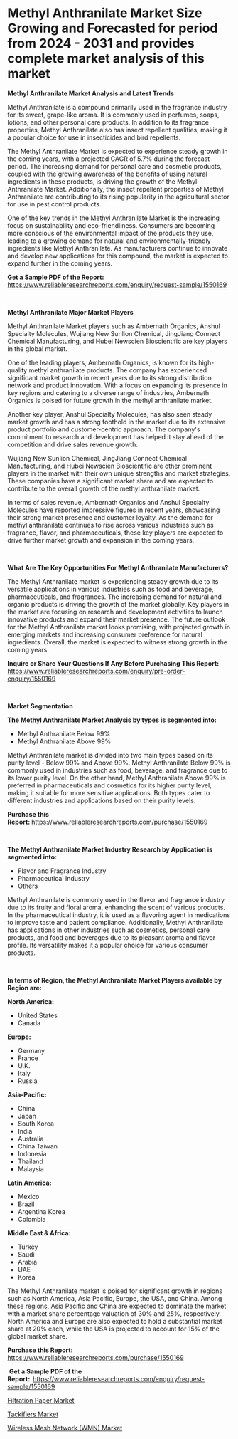 <p><h1>Methyl Anthranilate Market Size Growing and Forecasted for period from 2024 - 2031 and provides complete market analysis of this market</h1></p><p><strong>Methyl Anthranilate Market Analysis and Latest Trends</strong></p>
<p><p>Methyl Anthranilate is a compound primarily used in the fragrance industry for its sweet, grape-like aroma. It is commonly used in perfumes, soaps, lotions, and other personal care products. In addition to its fragrance properties, Methyl Anthranilate also has insect repellent qualities, making it a popular choice for use in insecticides and bird repellents.</p><p>The Methyl Anthranilate Market is expected to experience steady growth in the coming years, with a projected CAGR of 5.7% during the forecast period. The increasing demand for personal care and cosmetic products, coupled with the growing awareness of the benefits of using natural ingredients in these products, is driving the growth of the Methyl Anthranilate Market. Additionally, the insect repellent properties of Methyl Anthranilate are contributing to its rising popularity in the agricultural sector for use in pest control products.</p><p>One of the key trends in the Methyl Anthranilate Market is the increasing focus on sustainability and eco-friendliness. Consumers are becoming more conscious of the environmental impact of the products they use, leading to a growing demand for natural and environmentally-friendly ingredients like Methyl Anthranilate. As manufacturers continue to innovate and develop new applications for this compound, the market is expected to expand further in the coming years.</p></p>
<p><strong>Get a Sample PDF of the Report:&nbsp;</strong> <a href="https://www.reliableresearchreports.com/enquiry/request-sample/1550169">https://www.reliableresearchreports.com/enquiry/request-sample/1550169</a></p>
<p>&nbsp;</p>
<p><strong>Methyl Anthranilate Major Market Players</strong></p>
<p><p>Methyl Anthranilate Market players such as Ambernath Organics, Anshul Specialty Molecules, Wujiang New Sunlion Chemical, JingJiang Connect Chemical Manufacturing, and Hubei Newscien Bioscientific are key players in the global market. </p><p>One of the leading players, Ambernath Organics, is known for its high-quality methyl anthranilate products. The company has experienced significant market growth in recent years due to its strong distribution network and product innovation. With a focus on expanding its presence in key regions and catering to a diverse range of industries, Ambernath Organics is poised for future growth in the methyl anthranilate market.</p><p>Another key player, Anshul Specialty Molecules, has also seen steady market growth and has a strong foothold in the market due to its extensive product portfolio and customer-centric approach. The company's commitment to research and development has helped it stay ahead of the competition and drive sales revenue growth.</p><p>Wujiang New Sunlion Chemical, JingJiang Connect Chemical Manufacturing, and Hubei Newscien Bioscientific are other prominent players in the market with their own unique strengths and market strategies. These companies have a significant market share and are expected to contribute to the overall growth of the methyl anthranilate market.</p><p>In terms of sales revenue, Ambernath Organics and Anshul Specialty Molecules have reported impressive figures in recent years, showcasing their strong market presence and customer loyalty. As the demand for methyl anthranilate continues to rise across various industries such as fragrance, flavor, and pharmaceuticals, these key players are expected to drive further market growth and expansion in the coming years.</p></p>
<p>&nbsp;</p>
<p><strong>What Are The Key Opportunities For Methyl Anthranilate Manufacturers?</strong></p>
<p><p>The Methyl Anthranilate market is experiencing steady growth due to its versatile applications in various industries such as food and beverage, pharmaceuticals, and fragrances. The increasing demand for natural and organic products is driving the growth of the market globally. Key players in the market are focusing on research and development activities to launch innovative products and expand their market presence. The future outlook for the Methyl Anthranilate market looks promising, with projected growth in emerging markets and increasing consumer preference for natural ingredients. Overall, the market is expected to witness strong growth in the coming years.</p></p>
<p><strong>Inquire or Share Your Questions If Any Before Purchasing This Report:</strong> <a href="https://www.reliableresearchreports.com/enquiry/pre-order-enquiry/1550169">https://www.reliableresearchreports.com/enquiry/pre-order-enquiry/1550169</a></p>
<p>&nbsp;</p>
<p><strong>Market Segmentation</strong></p>
<p><strong>The Methyl Anthranilate Market Analysis by types is segmented into:</strong></p>
<p><ul><li>Methyl Anthranilate Below 99%</li><li>Methyl Anthranilate Above 99%</li></ul></p>
<p><p>Methyl Anthranilate market is divided into two main types based on its purity level - Below 99% and Above 99%. Methyl Anthranilate Below 99% is commonly used in industries such as food, beverage, and fragrance due to its lower purity level. On the other hand, Methyl Anthranilate Above 99% is preferred in pharmaceuticals and cosmetics for its higher purity level, making it suitable for more sensitive applications. Both types cater to different industries and applications based on their purity levels.</p></p>
<p><strong>Purchase this Report:&nbsp;</strong><a href="https://www.reliableresearchreports.com/purchase/1550169">https://www.reliableresearchreports.com/purchase/1550169</a></p>
<p>&nbsp;</p>
<p><strong>The Methyl Anthranilate Market Industry Research by Application is segmented into:</strong></p>
<p><ul><li>Flavor and Fragrance Industry</li><li>Pharmaceutical Industry</li><li>Others</li></ul></p>
<p><p>Methyl Anthranilate is commonly used in the flavor and fragrance industry due to its fruity and floral aroma, enhancing the scent of various products. In the pharmaceutical industry, it is used as a flavoring agent in medications to improve taste and patient compliance. Additionally, Methyl Anthranilate has applications in other industries such as cosmetics, personal care products, and food and beverages due to its pleasant aroma and flavor profile. Its versatility makes it a popular choice for various consumer products.</p></p>
<p>&nbsp;</p>
<p><strong>In terms of Region, the Methyl Anthranilate Market Players available by Region are:</strong></p>
<p>
    <p> <strong> North America: </strong>
        <ul>
            <li>United States</li>
            <li>Canada</li>
        </ul>
        </p> 
    <p> <strong> Europe: </strong>
        <ul>
            <li>Germany</li>
            <li>France</li>
            <li>U.K.</li>
            <li>Italy</li>
            <li>Russia</li>
        </ul>
        </p> 
    <p> <strong> Asia-Pacific: </strong>
        <ul>
            <li>China</li>
            <li>Japan</li>
            <li>South Korea</li>
            <li>India</li>
            <li>Australia</li>
            <li>China Taiwan</li>
            <li>Indonesia</li>
            <li>Thailand</li>
            <li>Malaysia</li>
        </ul>
        </p> 
    <p> <strong> Latin America: </strong>
        <ul>
            <li>Mexico</li>
            <li>Brazil</li>
            <li>Argentina Korea</li>
            <li>Colombia</li>
        </ul>
        </p> 
    <p> <strong> Middle East & Africa: </strong>
        <ul>
            <li>Turkey</li>
            <li>Saudi</li>
            <li>Arabia</li>
            <li>UAE</li>
            <li>Korea</li>
        </ul>
    </p>
    </p>
<p><p>The Methyl Anthranilate market is poised for significant growth in regions such as North America, Asia Pacific, Europe, the USA, and China. Among these regions, Asia Pacific and China are expected to dominate the market with a market share percentage valuation of 30% and 25%, respectively. North America and Europe are also expected to hold a substantial market share at 20% each, while the USA is projected to account for 15% of the global market share.</p></p>
<p><strong>Purchase this Report: </strong><a href="https://www.reliableresearchreports.com/purchase/1550169">https://www.reliableresearchreports.com/purchase/1550169</a></p>
<p>&nbsp;<strong>Get a Sample PDF of the Report:&nbsp;&nbsp;</strong><a href="https://www.reliableresearchreports.com/enquiry/request-sample/1550169">https://www.reliableresearchreports.com/enquiry/request-sample/1550169</a></p>
<p><strong></strong></p>
<p><p><a href="https://github.com/peachesmcdowel1/Market-Research-Report-List-1/blob/main/filtration-paper-market.md">Filtration Paper Market</a></p><p><a href="https://github.com/edytherolanlouisejk1miz0wig/Market-Research-Report-List-1/blob/main/tackifiers-market.md">Tackifiers Market</a></p><p><a href="https://view.publitas.com/reportprime-1/global-wireless-mesh-network-wmn-market-size-and-market-trends-insights-and-projections-from-2023-to-2030/">Wireless Mesh Network (WMN) Market</a></p></p>